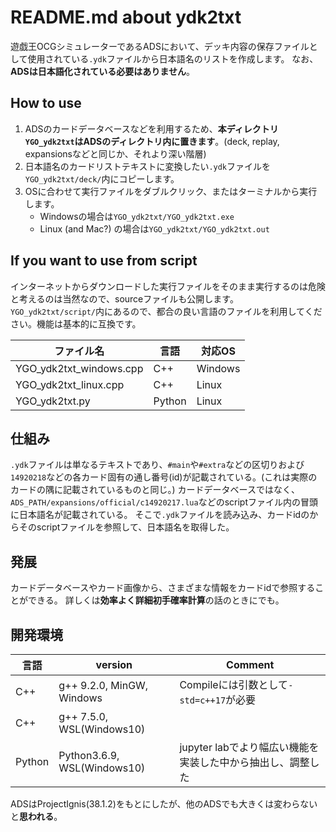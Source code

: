 # README.md about ydk2txt

遊戯王OCGシミュレーターであるADSにおいて、デッキ内容の保存ファイルとして使用されている`.ydk`ファイルから日本語名のリストを作成します。
なお、**ADSは日本語化されている必要はありません**。

## How to use

1. ADSのカードデータベースなどを利用するため、**本ディレクトリ`YGO_ydk2txt`はADSのディレクトリ内に置きます**。(deck, replay, expansionsなどと同じか、それより深い階層)
2. 日本語名のカードリストテキストに変換したい`.ydk`ファイルを`YGO_ydk2txt/deck/`内にコピーします。
3. OSに合わせて実行ファイルをダブルクリック、またはターミナルから実行します。
    - Windowsの場合は`YGO_ydk2txt/YGO_ydk2txt.exe`
    - Linux (and Mac?) の場合は`YGO_ydk2txt/YGO_ydk2txt.out`

## If you want to use from script

インターネットからダウンロードした実行ファイルをそのまま実行するのは危険と考えるのは当然なので、sourceファイルも公開します。
`YGO_ydk2txt/script/`内にあるので、都合の良い言語のファイルを利用してください。機能は基本的に互換です。

|ファイル名|言語|対応OS|
|-|-|-|
|YGO_ydk2txt_windows.cpp|C++|Windows|
|YGO_ydk2txt_linux.cpp|C++|Linux|
|YGO_ydk2txt.py|Python|Linux|

## 仕組み

`.ydk`ファイルは単なるテキストであり、`#main`や`#extra`などの区切りおよび`14920218`などの各カード固有の通し番号(id)が記載されている。(これは実際のカードの隅に記載されているものと同じ。)
カードデータベースではなく、`ADS_PATH/expansions/official/c14920217.lua`などのscriptファイル内の冒頭に日本語名が記載されている。
そこで`.ydk`ファイルを読み込み、カードidのからそのscriptファイルを参照して、日本語名を取得した。

## 発展

カードデータベースやカード画像から、さまざまな情報をカードidで参照することができる。
詳しくは**効率よく詳細初手確率計算**の話のときにでも。

## 開発環境

|言語|version|Comment|
|-|-|-|
|C++|g++ 9.2.0, MinGW, Windows|Compileには引数として`-std=c++17`が必要|
|C++|g++ 7.5.0, WSL(Windows10)||
|Python|Python3.6.9, WSL(Windows10)| jupyter labでより幅広い機能を実装した中から抽出し、調整した|

ADSはProjectIgnis(38.1.2)をもとにしたが、他のADSでも大きくは変わらないと**思われる**。